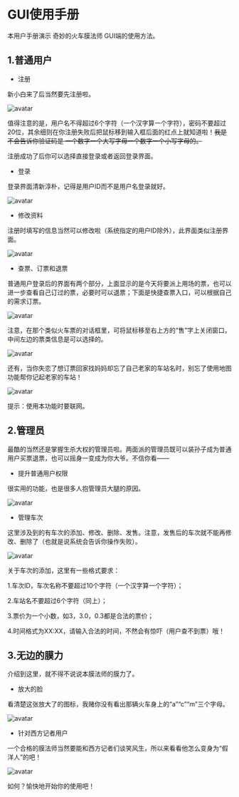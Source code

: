 # GUI使用手册

本用户手册演示 奇妙的火车膜法师 GUI端的使用方法。

## 1.普通用户

- 注册

新小白来了后当然要先注册啦。

![avatar](g_register.gif)

值得注意的是，用户名不得超过6个字符（一个汉字算一个字符），密码不要超过20位，其余细则在你注册失败后把鼠标移到输入框后面的红点上就知道啦！~~我是不会告诉你验证码是 一个数字一个大写字母一个数字一个小写字母的。~~

注册成功了后你可以选择直接登录或者返回登录界面。

- 登录

登录界面清新淳朴，记得是用户ID而不是用户名登录就好。

![avatar](g_login.gif)

- 修改资料

注册时填写的信息当然可以修改啦（系统指定的用户ID除外），此界面类似注册界面。

![avatar](g_modifyprofile.gif)

- 查票、订票和退票

普通用户登录后的界面有两个部分，上面显示的是今天将要派上用场的票，也可以进一步查看自己订过的票，必要时可以退票；下面是快捷查票入口，可以根据自己的需求订票。

![avatar](g_orderandrefund.gif)

注意，在那个类似火车票的对话框里，可将鼠标移至右上方的“售”字上关闭窗口，中间左边的票类信息是可以选择的。

![avatar](select.png)

还有，当你失恋了想订票回家找妈妈却忘了自己老家的车站名时，别忘了使用地图功能帮你记起老家的车站！

![avatar](g_map.gif)

提示：使用本功能时要联网。


## 2.管理员

最酷的当然还是掌握生杀大权的管理员啦。两面派的管理员既可以装孙子成为普通用户买票退票，也可以摇身一变成为你大爷。不信你看——

- 提升普通用户权限

很实用的功能，也是很多人抱管理员大腿的原因。

![avatar](g_elevate.gif)

- 管理车次

这里涉及到的有车次的添加、修改、删除、发售。注意，发售后的车次就不能再修改、删除了（也就是说系统会告诉你操作失败）。

![avatar](g_train.gif)

关于车次的添加，这里有一些格式要求：

1.车次ID，车次名称不要超过10个字符（一个汉字算一个字符）；

2.车站名不要超过6个字符（同上）；

3.票价为一个小数，如3，3.0，0.3都是合法的票价；

4.时间格式为XX:XX，请输入合法的时间，不然会有惊吓（用户查不到票）哦！


## 3.无边的膜力

介绍到这里，就不得不说说本膜法师的膜力了。

- 放大的脸

看清楚这张放大了的图标，我赌你没有看出那辆火车身上的“a”“c”“m”三个字母。

![avatar](g_about.gif)

- 针对西方记者用户

一个合格的膜法师当然要能和西方记者们谈笑风生，所以来看看他怎么变身为“假洋人”的吧！

![avatar](g_en.gif)

如何？愉快地开始你的使用吧！